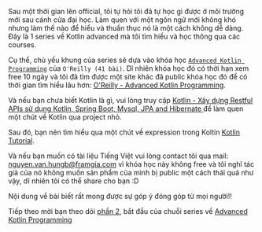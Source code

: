 Sau một thời gian lên official, tôi tự hỏi tôi đã tự học gì được ở môi trường mới sau cánh cửa đại học. Làm quen với một ngôn ngữ mới không khó nhưng làm thế nào để hiểu và thuần thục nó là một cách không dễ dàng. Đây là 1 series về Kotlin advanced mà tôi tìm hiểu và học thông qua các courses. 

Cụ thể, chủ yếu khung của series sẽ dựa vào khóa học  [`Advanced Kotlin Programming`](https://www.safaribooksonline.com/library/view/advanced-kotlin-programming/9781491964149/) của `O'Reilly (41 bài)`. Dĩ nhiên khóa học đó có thời hạn xem free 10 ngày và tôi đã tìm được một site khác đã public khóa học đó để có thời gian tìm hiểu lâu hơn: [O'Reilly - Advanced Kotlin Programming](https://www.bilibili.com/video/av11038904/?p=1). 

Và nếu bạn chưa biết Kotlin là gì, vui lòng truy cập [Kotlin - Xây dựng Restful APIs sử dụng Kotlin, Spring Boot, Mysql, JPA and Hibernate
](https://viblo.asia/p/kotlin-xay-dung-restful-apis-su-dung-kotlin-spring-boot-mysql-jpa-and-hibernate-6J3ZgJWxKmB) để làm quen một chút về Kotlin qua project nhỏ. 

Sau đó, bạn nên tìm hiểu qua một chút về expression trong Koltin [Kotlin Tutorial](https://www.bilibili.com/video/av11036359/?p=15). 

Và nếu bạn muốn có tài liệu Tiếng Việt vui lòng contact tôi qua mail: nguyen.van.hungb@framgia.com vì khóa học này không free và tôi nghĩ tác giả của nó không muốn sản phẩm của mình bị public một cách thái quá như vậy, dĩ nhiên tôi có thể share cho bạn :D

Nội dung về bài biết rất mong được sự góp ý đóng góp từ mọi người!!

Tiếp theo mời bạn theo dõi [phần 2](https://viblo.asia/p/advanced-kotlin-programming-diving-deeper-into-functions-ORNZq9BrZ0n), bắt đầu của chuỗi series về [Advanced Kotlin Programming](https://viblo.asia/s/advanced-kotlin-programming-Wj53Omz156m)